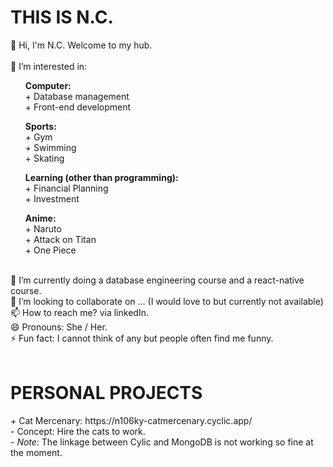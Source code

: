 <h1>THIS IS N.C.</h1>
👋 Hi, I'm N.C. Welcome to my hub. <br><br>
👀 I’m interested in: 
<ul>
<b>Computer:</b><br>
+ Database management<br>
+ Front-end development<br>
</ul>
<ul>
<b>Sports:</b><br>
+ Gym<br>
+ Swimming<br>
+ Skating<br>
</ul>
<ul>
  <b>Learning (other than programming):</b><br>
+ Financial Planning<br>
+ Investment<br>
</ul>
<ul>
  <b>Anime:</b><br>
+ Naruto<br>
+ Attack on Titan<br>
+ One Piece<br>
</ul>
<br>
🌱 I’m currently doing a database engineering course and a react-native course.  <br>
💞️ I’m looking to collaborate on ... (I would love to but currently not available) <br>
📫 How to reach me? via linkedIn. <br>
😄 Pronouns: She / Her. <br>
⚡ Fun fact: I cannot think of any but people often find me funny.<br><br>


<h1>PERSONAL PROJECTS</h1>
+ Cat Mercenary: https://n106ky-catmercenary.cyclic.app/<br>
- Concept: Hire the cats to work. <br>
- <i>Note</i>: The linkage between Cylic and MongoDB is not working so fine at the moment.  
